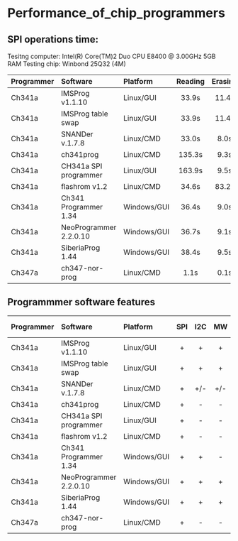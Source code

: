 # Performance_of_chip_programmers

## SPI operations time:

Tesitng computer: Intel(R) Core(TM)2 Duo CPU     E8400  @ 3.00GHz 5GB RAM
Testing chip: Winbond 25Q32 (4M)

| Programmer |       Software        |  Platform  | Reading | Erasing |  Writing | Veryfying |
| :---       |       :---            |     :---   |   :---: |   :---: |   :---:  |   :---:   |
| Ch341a     | IMSProg v1.1.10       | Linux/GUI  |  33.9s  |  11.4s  |  328.5s  |   33.9s   |
| Ch341a     | IMSProg table swap    | Linux/GUI  |  33.9s  |  11.4s  | 327.8s   |   33.9s   |
| Ch341a     | SNANDer v.1.7.8       | Linux/CMD  |  33.0s  |   8.0s  | 327.0s   |   33.0s   |
| Ch341a     | ch341prog             | Linux/CMD  | 135.3s  |   9.3s  | 359.5s   |  135.3s   |
| Ch341a     | CH341a SPI programmer | Linux/GUI  | 163.9s  |   9.5s  | 359.7s   |  163.8s   |
| Ch341a     | flashrom v1.2         | Linux/CMD  |  34.6s  |  83.2s  | 132.7s   |   34.5s   |
| Ch341a     | Ch341 Programmer 1.34 | Windows/GUI| 36.4s   |   9.0s  | 231.4s   |   36.4s   |
| Ch341a     | NeoProgrammer 2.2.0.10| Windows/GUI| 36.7s   |   9.1s  | 220.8s   |   36.7s   | 
| Ch341a     | SiberiaProg 1.44      | Windows/GUI| 38.4s   |   9.5s  | 175.3s   |   38.4s   | 
| Ch347a     | ch347-nor-prog        | Linux/CMD  | 1.1s    |   0.1s  |  28.9s   |    1.1s   |

## Programmmer software features

| Programmer | Software               |  Platform  | SPI | I2C | MW | Edit SR | SFDP view |
| :---       |       :---             |     :---   |:---:|:---:|:---:| :---:  |   :---:   |
| Ch341a     | IMSProg v1.1.10        | Linux/GUI  | +   | +   | +   |  +     |     +     |
| Ch341a     | IMSProg table swap     | Linux/GUI  | +   | +   | +   |  +     |     +     |
| Ch341a     | SNANDer v.1.7.8        | Linux/CMD  | +   |+/-  |+/-  |  -     |     -     |
| Ch341a     | ch341prog              | Linux/CMD  | +   | -   | -   |  -     |     -     |
| Ch341a     | CH341a SPI programmer  | Linux/GUI  | +   | -   | -   |  -     |     -     |
| Ch341a     | flashrom v1.2          | Linux/CMD  | +   | -   | -   |  -     |     -     |
| Ch341a     | Ch341 Programmer 1.34  | Windows/GUI| +   | +   | -   |  -     |     -     |
| Ch341a     | NeoProgrammer 2.2.0.10 | Windows/GUI| +   | +   | +   |  -     |     -     |
| Ch341a     | SiberiaProg 1.44       | Windows/GUI| +   | +   | +   |  +     |     -     |
| Ch347a     | ch347-nor-prog         | Linux/CMD  | +   | -   | -   |  -     |     -     |

